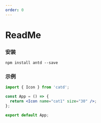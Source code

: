 ```yaml
---
order: 0
---
```


# ReadMe

### 安装

```
npm install antd --save
```

### 示例

```jsx
import { Icon } from 'catd';

const App = () => {
  return <Icon name="cat1" size="30" />;
};

export default App;
```
